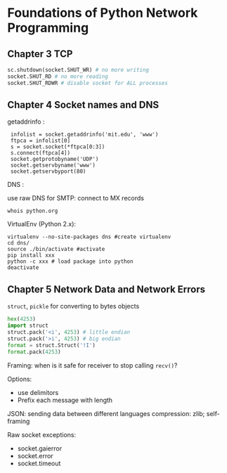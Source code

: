 Foundations of Python Network Programming
======


Chapter 3 TCP
------

```python
sc.shutdown(socket.SHUT_WR) # no more writing
socket.SHUT_RD # no more reading
socket.SHUT_RDWR # disable socket for ALL processes
```

Chapter 4 Socket names and DNS
------

getaddrinfo :

     infolist = socket.getaddrinfo('mit.edu', 'www')
     ftpca = infolist[0]
     s = socket.socket(*ftpca[0:3])
     s.connect(ftpca[4])
     socket.getprotobyname('UDP')
     socket.getservbyname('www')
     socket.getservbyport(80)

DNS :

use raw DNS for SMTP: connect to MX records

    whois python.org

VirtualEnv (Python 2.x):

    virtualenv --no-site-packages dns #create virtualenv
    cd dns/
    source ./bin/activate #activate
    pip install xxx
    python -c xxx # load package into python
    deactivate


Chapter 5 Network Data and Network Errors
------
`struct`, `pickle`  for converting to bytes objects

```python
hex(4253)
import struct
struct.pack('<i', 4253) # little endian
struct.pack('>i', 4253) # big endian
format = struct.Struct('!I')
format.pack(4253)
```

Framing: when is it safe for receiver to stop calling `recv()`?

Options:
* use delimitors
* Prefix each message with length

JSON: sending data between different languages
compression: zlib; self-framing

Raw socket exceptions:
* socket.gaierror
* socket.error
* socket.timeout

